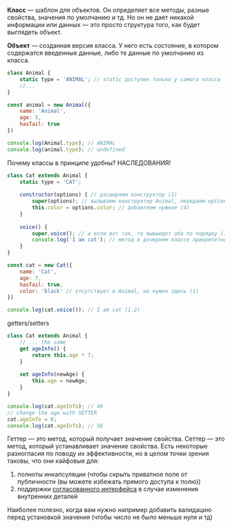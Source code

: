 **Класс** — шаблон для объектов. Он определяет все методы, разные свойства, значения по умолчанию и тд. Но он не дает никакой информации или данных — это просто структура того, как будет выглядеть объект.

**Объект** — созданная версия класса. У него есть состояние, в котором содержатся введенные данные, либо те данные по умолчанию из класса.

```js
class Animal {
	static type = 'ANIMAL'; // static доступен только у самого класса
	//...
}

const animal = new Animal({
	name: 'Animal', 
	age: 5, 
	hasTail: true
})

console.log(Animal.type); // ANIMAL
console.log(animal.type); // undefined

```

Почему классы в принципе удобны? НАСЛЕДОВАНИЯ!

```js 
class Cat extends Animal {
	static type = 'CAT';
	
	constructor(options) { // расширяем конструктор (2)
		super(options); // вызываем конструктор Animal, передаем options (3)
		this.color = options.color; // добавляем нужное (4)
	}
	
	voice() {
		super.voice(); // а если вот так, то вывыедет оба по порядку (1.3)
		console.log('I am cat'); // метод в дочернем классе приоритетнее! (1.1)
	}
}

const cat = new Cat({
	name: 'Cat', 
	age: 7, 
	hasTail: true,
	color: 'black' // отсутствует в Animal, но нужен здесь (1)
})

console.log(cat.voice()); // I am cat (1.2)
```

getters/setters

```js
class Cat extends Animal {
	// ... the same
	get ageInfo() {
		return this.age * 7;
	}
	
	set ageInfo(newAge) {
		this.age = newAge;
	}
}

console.log(cat.ageInfo); // 49
// change the age with SETTER
cat.ageInfo = 8;
console.log(cat.ageInfo); // 56
```
Геттер — это метод, который получает значение свойства. 
Сеттер — это метод, который устанавливает значение свойства. 
Есть некоторые разногласия по поводу их эффективности, но в целом точки зрения таковы, что они кайфовые для:
1) полноты инкапсуляции (чтобы скрыть приватное поле от публичности (вы можете избежать прямого доступа к полю))
2) поддержки [согласованного интерфейса](https://stackoverflow.com/questions/812961/getters-setters-for-dummies#:~:text=%20setters%20can%20also%20be%20used%20to%20update%20other%20values.) в случае изменения внутренних деталей

Наиболее полезно, когда вам нужно например добавить валидацию перед установкой значения (чтобы число не было меньше нуля и тд)
